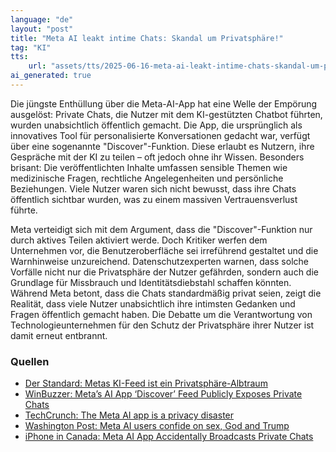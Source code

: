```yaml
---
language: "de"
layout: "post"
title: "Meta AI leakt intime Chats: Skandal um Privatsphäre!"
tag: "KI"
tts: 
    url: "assets/tts/2025-06-16-meta-ai-leakt-intime-chats-skandal-um-privatsphre.mp3"
ai_generated: true
---
```


Die jüngste Enthüllung über die Meta-AI-App hat eine Welle der Empörung ausgelöst: Private Chats, die Nutzer mit dem KI-gestützten Chatbot führten, wurden unabsichtlich öffentlich gemacht. Die App, die ursprünglich als innovatives Tool für personalisierte Konversationen gedacht war, verfügt über eine sogenannte "Discover"-Funktion. Diese erlaubt es Nutzern, ihre Gespräche mit der KI zu teilen – oft jedoch ohne ihr Wissen. Besonders brisant: Die veröffentlichten Inhalte umfassen sensible Themen wie medizinische Fragen, rechtliche Angelegenheiten und persönliche Beziehungen. Viele Nutzer waren sich nicht bewusst, dass ihre Chats öffentlich sichtbar wurden, was zu einem massiven Vertrauensverlust führte.

<!--more-->

Meta verteidigt sich mit dem Argument, dass die "Discover"-Funktion nur durch aktives Teilen aktiviert werde. Doch Kritiker werfen dem Unternehmen vor, die Benutzeroberfläche sei irreführend gestaltet und die Warnhinweise unzureichend. Datenschutzexperten warnen, dass solche Vorfälle nicht nur die Privatsphäre der Nutzer gefährden, sondern auch die Grundlage für Missbrauch und Identitätsdiebstahl schaffen könnten. Während Meta betont, dass die Chats standardmäßig privat seien, zeigt die Realität, dass viele Nutzer unabsichtlich ihre intimsten Gedanken und Fragen öffentlich gemacht haben. Die Debatte um die Verantwortung von Technologieunternehmen für den Schutz der Privatsphäre ihrer Nutzer ist damit erneut entbrannt.

### Quellen
- [Der Standard: Metas KI-Feed ist ein Privatsphäre-Albtraum](https://www.derstandard.at/story/3000000273898/metas-ki-feed-ist-ein-privatsphaere-albtraum)
- [WinBuzzer: Meta’s AI App ‘Discover’ Feed Publicly Exposes Private Chats](https://winbuzzer.com/2025/06/13/metas-ai-app-discover-feed-publicly-exposes-private-chats-without-users-knowing-xcxwbn/)
- [TechCrunch: The Meta AI app is a privacy disaster](https://techcrunch.com/2025/06/12/the-meta-ai-app-is-a-privacy-disaster/)
- [Washington Post: Meta AI users confide on sex, God and Trump](https://www.washingtonpost.com/technology/2025/06/13/meta-ai-privacy-users-chatbot/)
- [iPhone in Canada: Meta AI App Accidentally Broadcasts Private Chats](https://www.iphoneincanada.ca/2025/06/13/meta-ai-app-leaks-private-chats-to-all/)
